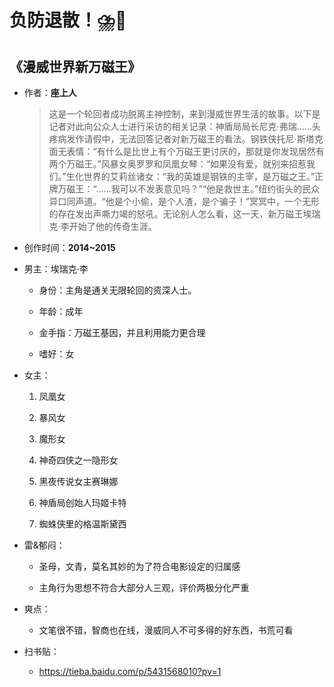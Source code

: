 # 负防退散！⛈️🤢

## 《漫威世界新万磁王》

- 作者：**座上人**
  
    > 这是一个轮回者成功脱离主神控制，来到漫威世界生活的故事。以下是记者对此向公众人士进行采访的相关记录：神盾局局长尼克·弗瑞……头疼病发作请假中，无法回答记者对新万磁王的看法。钢铁侠托尼·斯塔克面无表情：“有什么是比世上有个万磁王更讨厌的，那就是你发现居然有两个万磁王。”风暴女奥罗罗和凤凰女琴：“如果没有爱，就别来招惹我们。”生化世界的艾莉丝诸女：“我的英雄是钢铁的主宰，是万磁之王。”正牌万磁王：“……我可以不发表意见吗？”“他是救世主。”纽约街头的民众异口同声道。“他是个小偷，是个人渣，是个骗子！”冥冥中，一个无形的存在发出声嘶力竭的怒吼。无论别人怎么看，这一天，新万磁王埃瑞克·李开始了他的传奇生涯。

- 创作时间：**2014~2015**

- 男主：埃瑞克·李

  * 身份：主角是通关无限轮回的资深人士。
  
  * 年龄：成年
  * 金手指：万磁王基因，并且利用能力更合理
  * 嗜好：女

- 女主：

  1. 凤凰女

  2. 暴风女
  3. 魔形女
  4. 神奇四侠之一隐形女
  5. 黑夜传说女主赛琳娜
  6. 神盾局创始人玛姬卡特
  7. 蜘蛛侠里的格温斯黛西

- 雷&郁闷：

  * 圣母，文青，莫名其妙的为了符合电影设定的归属感

  * 主角行为思想不符合大部分人三观，评价两极分化严重

- 爽点：
  
  * 文笔很不错，智商也在线，漫威同人不可多得的好东西，书荒可看

- 扫书贴：
  
  * <https://tieba.baidu.com/p/5431568010?pv=1>